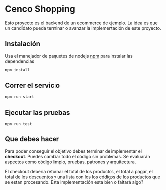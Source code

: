 # Cenco Shopping

Esto proyecto es el backend de un ecommerce de ejemplo. La idea es que un candidato pueda terminar o avanzar la implementación de este proyecto.

## Instalación

Usa el manejador de paquetes de nodejs [npm](https://docs.npmjs.com/downloading-and-installing-node-js-and-npm) para instalar las dependencias

```bash
npm install
```

## Correr el servicio

```bash
npm run start
```

## Ejecutar las pruebas

```bash
npm run test
```

## Que debes hacer

Para poder conseguir el objetivo debes terminar de implementar el **checkout**. Puedes cambiar todo el código sin problemas. Se evaluarán aspectos como código limpio, pruebas, patrones y arquitectura.

El checkout deberia retornar el total de los productos, el total a pagar, el total de los descuentos y una lista con los los códigos de los productos que se estan procesando. Esta implementación esta bien o faltará algo?
